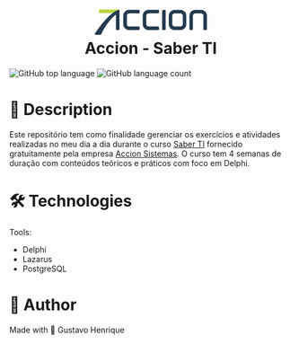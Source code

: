 <h1 align="center">
    <img src="github-assets/accion-500.png" width="200"/>
    <br>
    Accion - Saber TI
</h1>

![GitHub top language](https://img.shields.io/github/languages/top/gustavohps10/accion-exercicios?color=f32735)
![GitHub language count](https://img.shields.io/github/languages/count/Gustavohps10/accion-exercicios?color=f32735)

# :page_with_curl: Description
<p>
Este repositório tem como finalidade gerenciar os exercícios e atividades realizadas no meu dia a dia durante o curso <a target="_blank" href="https://www.softwarebymaringa.com.br/realizacao/235/saber_ti.html">Saber TI</a> fornecido gratuitamente pela empresa <a target="_blank" href="https://accion.com.br/">Accion Sistemas</a>.
O curso tem 4 semanas de duração com conteúdos teóricos e práticos com foco em Delphi.
</p>

# :hammer_and_wrench: Technologies
Tools:
- Delphi
- Lazarus
- PostgreSQL

# :adult: Author
Made with 💜 Gustavo Henrique
